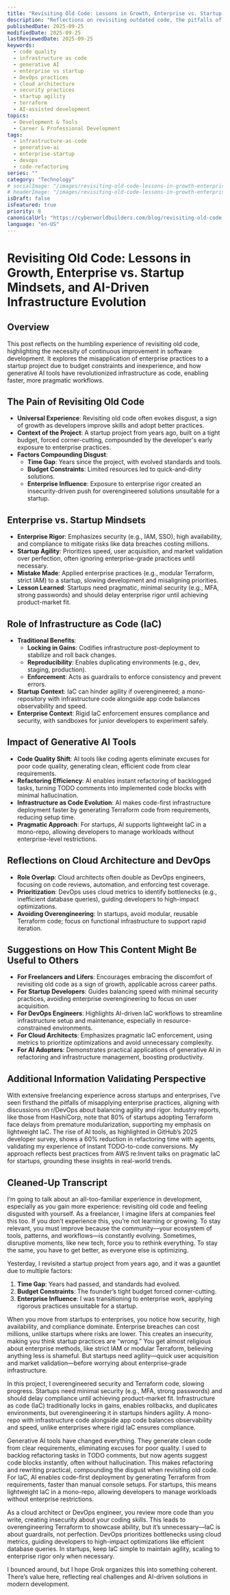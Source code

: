 ```yaml
---
title: "Revisiting Old Code: Lessons in Growth, Enterprise vs. Startup Mindsets, and AI-Driven Infrastructure Evolution"
description: "Reflections on revisiting outdated code, the pitfalls of applying enterprise practices to startups, and how generative AI tools transform infrastructure as code, enabling faster, more pragmatic development workflows."
publishedDate: 2025-09-25
modifiedDate: 2025-09-25
lastReviewedDate: 2025-09-25
keywords:
  - code quality
  - infrastructure as code
  - generative AI
  - enterprise vs startup
  - DevOps practices
  - cloud architecture
  - security practices
  - startup agility
  - terraform
  - AI-assisted development
topics:
  - Development & Tools
  - Career & Professional Development
tags:
  - infrastructure-as-code
  - generative-ai
  - enterprise-startup
  - devops
  - code-refactoring
series: ""
category: "Technology"
# socialImage: "/images/revisiting-old-code-lessons-in-growth-enterprise-vs-startup-mindsets-and-ai-driven-infrastructure-evolution-social.jpg"
# headerImage: "/images/revisiting-old-code-lessons-in-growth-enterprise-vs-startup-mindsets-and-ai-driven-infrastructure-evolution-hero.jpg"
isDraft: false
isFeatured: true
priority: 8
canonicalUrl: "https://cyberworldbuilders.com/blog/revisiting-old-code-lessons-in-growth-enterprise-vs-startup-mindsets-and-ai-driven-infrastructure-evolution"
language: "en-US"
---
```


# Revisiting Old Code: Lessons in Growth, Enterprise vs. Startup Mindsets, and AI-Driven Infrastructure Evolution

## Overview
This post reflects on the humbling experience of revisiting old code, highlighting the necessity of continuous improvement in software development. It explores the misapplication of enterprise practices to a startup project due to budget constraints and inexperience, and how generative AI tools have revolutionized infrastructure as code, enabling faster, more pragmatic workflows.

## The Pain of Revisiting Old Code
- **Universal Experience**: Revisiting old code often evokes disgust, a sign of growth as developers improve skills and adopt better practices.
- **Context of the Project**: A startup project from years ago, built on a tight budget, forced corner-cutting, compounded by the developer's early exposure to enterprise practices.
- **Factors Compounding Disgust**:
  - **Time Gap**: Years since the project, with evolved standards and tools.
  - **Budget Constraints**: Limited resources led to quick-and-dirty solutions.
  - **Enterprise Influence**: Exposure to enterprise rigor created an insecurity-driven push for overengineered solutions unsuitable for a startup.

## Enterprise vs. Startup Mindsets
- **Enterprise Rigor**: Emphasizes security (e.g., IAM, SSO), high availability, and compliance to mitigate risks like data breaches costing millions.
- **Startup Agility**: Prioritizes speed, user acquisition, and market validation over perfection, often ignoring enterprise-grade practices until necessary.
- **Mistake Made**: Applied enterprise practices (e.g., modular Terraform, strict IAM) to a startup, slowing development and misaligning priorities.
- **Lesson Learned**: Startups need pragmatic, minimal security (e.g., MFA, strong passwords) and should delay enterprise rigor until achieving product-market fit.

## Role of Infrastructure as Code (IaC)
- **Traditional Benefits**:
  - **Locking in Gains**: Codifies infrastructure post-deployment to stabilize and roll back changes.
  - **Reproducibility**: Enables duplicating environments (e.g., dev, staging, production).
  - **Enforcement**: Acts as guardrails to enforce consistency and prevent errors.
- **Startup Context**: IaC can hinder agility if overengineered; a mono-repository with infrastructure code alongside app code balances observability and speed.
- **Enterprise Context**: Rigid IaC enforcement ensures compliance and security, with sandboxes for junior developers to experiment safely.

## Impact of Generative AI Tools
- **Code Quality Shift**: AI tools like coding agents eliminate excuses for poor code quality, generating clean, efficient code from clear requirements.
- **Refactoring Efficiency**: AI enables instant refactoring of backlogged tasks, turning TODO comments into implemented code blocks with minimal hallucination.
- **Infrastructure as Code Evolution**: AI makes code-first infrastructure deployment faster by generating Terraform code from requirements, reducing setup time.
- **Pragmatic Approach**: For startups, AI supports lightweight IaC in a mono-repo, allowing developers to manage workloads without enterprise-level restrictions.

## Reflections on Cloud Architecture and DevOps
- **Role Overlap**: Cloud architects often double as DevOps engineers, focusing on code reviews, automation, and enforcing test coverage.
- **Prioritization**: DevOps uses cloud metrics to identify bottlenecks (e.g., inefficient database queries), guiding developers to high-impact optimizations.
- **Avoiding Overengineering**: In startups, avoid modular, reusable Terraform code; focus on functional infrastructure to support rapid iteration.

## Suggestions on How This Content Might Be Useful to Others
- **For Freelancers and Lifers**: Encourages embracing the discomfort of revisiting old code as a sign of growth, applicable across career paths.
- **For Startup Developers**: Guides balancing speed with minimal security practices, avoiding enterprise overengineering to focus on user acquisition.
- **For DevOps Engineers**: Highlights AI-driven IaC workflows to streamline infrastructure setup and maintenance, especially in resource-constrained environments.
- **For Cloud Architects**: Emphasizes pragmatic IaC enforcement, using metrics to prioritize optimizations and avoid unnecessary complexity.
- **For AI Adopters**: Demonstrates practical applications of generative AI in refactoring and infrastructure management, boosting productivity.

## Additional Information Validating Perspective
With extensive freelancing experience across startups and enterprises, I’ve seen firsthand the pitfalls of misapplying enterprise practices, aligning with discussions on r/DevOps about balancing agility and rigor. Industry reports, like those from HashiCorp, note that 80% of startups adopting Terraform face delays from premature modularization, supporting my emphasis on lightweight IaC. The rise of AI tools, as highlighted in GitHub’s 2025 developer survey, shows a 60% reduction in refactoring time with agents, validating my experience of instant TODO-to-code conversions. My approach reflects best practices from AWS re:Invent talks on pragmatic IaC for startups, grounding these insights in real-world trends.

## Cleaned-Up Transcript
I’m going to talk about an all-too-familiar experience in development, especially as you gain more experience: revisiting old code and feeling disgusted with yourself. As a freelancer, I imagine lifers at companies feel this too. If you don’t experience this, you’re not learning or growing. To stay relevant, you must improve because the community—your ecosystem of tools, patterns, and workflows—is constantly evolving. Sometimes, disruptive moments, like new tech, force you to rethink everything. To stay the same, you have to get better, as everyone else is optimizing.

Yesterday, I revisited a startup project from years ago, and it was a gauntlet due to multiple factors:
1. **Time Gap**: Years had passed, and standards had evolved.
2. **Budget Constraints**: The founder’s tight budget forced corner-cutting.
3. **Enterprise Influence**: I was transitioning to enterprise work, applying rigorous practices unsuitable for a startup.

When you move from startups to enterprises, you notice how security, high availability, and compliance dominate. Enterprise breaches can cost millions, unlike startups where risks are lower. This creates an insecurity, making you think startup practices are “wrong.” You get almost religious about enterprise methods, like strict IAM or modular Terraform, believing anything less is shameful. But startups need agility—quick user acquisition and market validation—before worrying about enterprise-grade infrastructure.

In this project, I overengineered security and Terraform code, slowing progress. Startups need minimal security (e.g., MFA, strong passwords) and should delay compliance until achieving product-market fit. Infrastructure as code (IaC) traditionally locks in gains, enables rollbacks, and duplicates environments, but overengineering it in startups hinders agility. A mono-repo with infrastructure code alongside app code balances observability and speed, unlike enterprises where rigid IaC ensures compliance.

Generative AI tools have changed everything. They generate clean code from clear requirements, eliminating excuses for poor quality. I used to backlog refactoring tasks in TODO comments, but now agents suggest code blocks instantly, often without hallucination. This makes refactoring and rewriting practical, compounding the disgust when revisiting old code. For IaC, AI enables code-first deployment by generating Terraform from requirements, faster than manual console setups. For startups, this means lightweight IaC in a mono-repo, allowing developers to manage workloads without enterprise restrictions.

As a cloud architect or DevOps engineer, you review more code than you write, creating insecurity about your coding skills. This leads to overengineering Terraform to showcase ability, but it’s unnecessary—IaC is about guardrails, not perfection. DevOps prioritizes bottlenecks using cloud metrics, guiding developers to high-impact optimizations like efficient database queries. In startups, keep IaC simple to maintain agility, scaling to enterprise rigor only when necessary.

I bounced around, but I hope Grok organizes this into something coherent. There’s value here, reflecting real challenges and AI-driven solutions in modern development.
